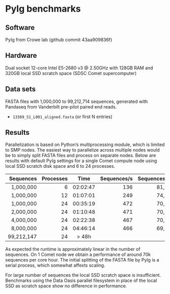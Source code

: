 # PyIg benchmarks

## Software
PyIg from Crowe lab (github commit 43aa909836f)

## Hardware
Dual socket 12-core Intel E5-2680 v3 @ 2.50GHz with 128GB RAM and
320GB local SSD scratch space (SDSC Comet supercomputer)

## Data sets
FASTA files with 1,000,000 to 99,212,714 sequences, generated with
Pandaseq from Vanderbilt pre-pilot paired end reads.
* `13389_S1_L001_aligned.fasta` (or first N entries)

## Results
Parallelization is based on Python’s multiprocessing module, which is
limited to SMP nodes. The easiest way to parallelize across multiple
nodes would be to simply split FASTA files and process on separate
nodes. Below are  results with default PyIg settings for a single
Comet compute node using local SSD scratch disk space and 6 to 24
processes.

| Sequences | Processes |   Time   | Sequences/s | Sequences/SU |
|----------:|----------:|:--------:|------------:|-------------:|
| 1,000,000 |         6 | 02:02:47 |         136 |       81,444 |
| 1,000,000 |        12 | 01:07:01 |         249 |       74,608 |
| 1,000,000 |        24 | 00:35:19 |         472 |       70,788 |
| 2,000,000 |        24 | 01:10:48 |         471 |       70,621 |
| 4,000,000 |        24 | 02:22:38 |         467 |       70,110 |
| 8,000,000 |        24 | 04:46:14 |         466 |       69,873 |
|99,212,147 |        24 | > 48h    |             |              |

As expected the runtime is approximately linear in the number of
sequences. On 1 Comet node we obtain a performance of around 70k
sequences per core hour. The initial splitting of the FASTA file by
PyIg is a serial process, which somewhat affexts scaling.

For large number of sequences the local SSD scratch space is
insufficient. Benchmarks using the Data Oasis parallel filesystem
in place of the local SSD as scratch space show no difference in
performance.

